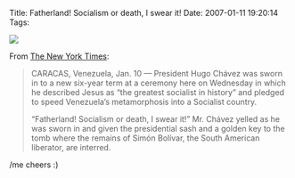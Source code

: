 Title: Fatherland! Socialism or death, I swear it!
Date: 2007-01-11 19:20:14
Tags: 

<img src="http://www.damog.net/files/misc/sexenio-chavez.jpg"/><p align="left">From <a target="_blank" href="http://www.nytimes.com/2007/01/11/world/americas/11venezuela.html?ref=world">The New York Times</a>:</p>
<blockquote>
<p align="left">CARACAS, Venezuela, Jan. 10 — President Hugo Chávez was sworn in to a new six-year term at a ceremony here on Wednesday in which he described Jesus as &#8220;the greatest socialist in history&#8221; and pledged to speed Venezuela’s metamorphosis into a Socialist country.

&#8220;Fatherland! Socialism or death, I swear it!&#8221; Mr. Chávez yelled as he was sworn in and given the presidential sash and a golden key to the tomb where the remains of Simón Bolívar, the South American liberator, are interred.</p>
</blockquote>
<p align="left">/me cheers :)</p>
